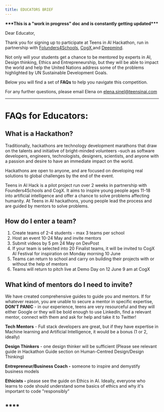 ```yaml
---
title: EDUCATORS BRIEF
---
```

**\*\*\*This is a "work in progress" doc and is constantly getting updated\*\*\***

Dear Educator,

Thank you for signing up to participate at Teens in AI Hackathon, run in partnership with  [Folunders4Schools](https://www.founders4schools.org.uk/partners/teensinai/), [CogX ](https://cogx.co/)and [Deepmind](https://deepmind.com/).

Not only will your students get a chance to be mentored by experts in AI, Design thinking, Ethics and Entrepreneurship, but they will be able to impact the world and help the United Nations address some of the problems highlighted by UN Sustainable Development Goals.

Below you will find a set of **FAQs** to help you navigate this competition.

For any further questions, please email Elena on elena.sinel@teensinai.com

- - -

# **FAQs for Educators:**

## **What is a Hackathon?**

Traditionally, hackathons are technology development marathons that draw on the talents and initiative  of bright-minded volunteers –such as software developers, engineers, technologists, designers,
 scientists, and anyone with a passion and desire to have an immediate impact on the world.

Hackathons are open to anyone, and are focused on developing real solutions to global challenges by
 the end of the event.

Teens in AI Hack is a pilot project run over 2 weeks in partnership with Founders4Schools and CogX. It aims to
 inspire young people ages 11-18 into artificial intelligence and offer a chance to solve problems
 affecting humanity. At Teens in AI hackathons, young people lead the process and are guided by
 mentors to solve problems.

## **How do I enter a team?**

1. Create teams of 2-4 students - max 3 teams per school
2. Host an event 10-24 May and invite mentors
3. Submit videos by 5 pm 24 May on DevPost 
4. If your team is selected into 20 Finalist teams, it will be invited to CogX AI Festival for inspiration on Monday morning 10 June
5. Teams can return to school and carry on building their projects with or without the help of mentors
6. Teams will return to pitch live at Demo Day on 12 June 9 am at CogX

## **What kind of mentors do I need to invite?**

We have created comprehensive guides to guide you and mentors. If for whatever reason, you are unable to secure a mentor in specific expertise, **DON'T PANIC** - in our experience, teens are very resourceful and they will either Google or they will be bold enough to use LinkedIn, find a relevant mentor, connect with them and ask for help and take it to Twitter!

**Tech Mentors** - Full stack developers are great, but if they have expertise in Machine learning and Artificial Intelligence, it would be a bonus (1 or 2, ideally)

**Design Thinkers** - one design thinker will be sufficient (Please see relevant guide in Hackathon Guide section on Human-Centred Design/Design Thinking)

**Entrepreneur/Business Coach -**  someone to inspire and demystify business models

**Ethicists -** please see the guide on Ethics in AI. Ideally, everyone who learns to code should understand some basics of ethics and why it's important to code "responsibly"

## \*\*\*\*
